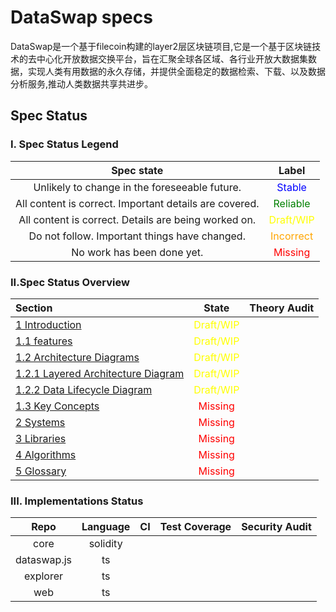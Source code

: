 # DataSwap specs

DataSwap是一个基于filecoin构建的layer2层区块链项目,它是一个基于区块链技术的去中心化开放数据交换平台，旨在汇聚全球各区域、各行业开放大数据集数据，实现人类有用数据的永久存储，并提供全面稳定的数据检索、下载、以及数据分析服务,推动人类数据共享共进步。

## Spec Status
### I. Spec Status Legend
|Spec state|Label|
|:---:|:---:|
|Unlikely to change in the foreseeable future.|<font color="blue">Stable</font>|
|All content is correct. Important details are covered.|<font color="green">Reliable</font>|
|All content is correct. Details are being worked on.|<font color="yellow">Draft/WIP</font>|
|Do not follow. Important things have changed.|<font color="orange">Incorrect</font>|
|No work has been done yet.|<font color="red">Missing</font>|

### II.Spec Status Overview
|Section|State|Theory Audit|
|:---|:---:|:---:|
|[1 Introduction](./introduction/)|<font color="yellow">Draft/WIP</font>|
|[1.1 features](./introduction/README.md#11-features)|<font color="yellow">Draft/WIP</font>|
|[1.2 Architecture Diagrams](./introduction/README.md#12-architecture-diagrams)|<font color="yellow">Draft/WIP</font>|
|[1.2.1 Layered Architecture Diagram](./introduction/README.md#121-layered-architecture-diagram)|<font color="yellow">Draft/WIP</font>|
|[1.2.2 Data Lifecycle Diagram](./introduction/README.md#122-data-lifecycle-diagram)|<font color="yellow">Draft/WIP</font>|
|[1.3 Key Concepts](./introduction/README.md#13-key-concepts)|<font color="red">Missing</font>|
|[2 Systems](./systems/)|<font color="red">Missing</font>|
|[3 Libraries](./libraries/)|<font color="red">Missing</font>|
|[4 Algorithms](./algorithms/)|<font color="red">Missing</font>|
|[5 Glossary](./glossary/)|<font color="red">Missing</font>|

### III. Implementations Status

|Repo|Language|CI|Test Coverage|Security Audit|
|:---:|:---:|:---:|:---:|:---:|
|core|solidity||||
|dataswap.js|ts||||
|explorer|ts||||
|web|ts||||

